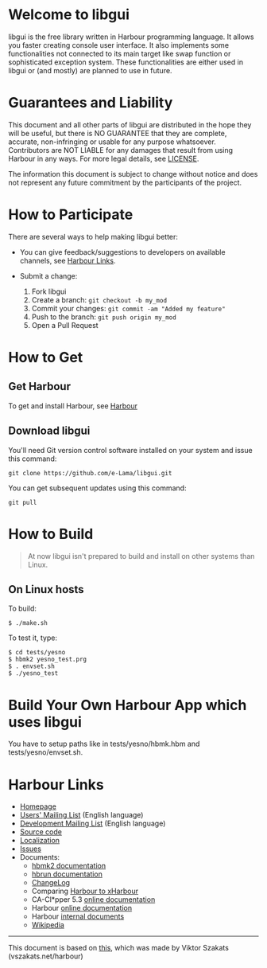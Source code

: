 # Welcome to libgui

libgui is the free library written in Harbour programming language.
It allows you faster creating console user interface. It also implements
some functionalities not connected to its main target like swap function
or sophisticated exception system. These functionalities are either used
in libgui or (and mostly) are planned to use in future.

# Guarantees and Liability

   This document and all other parts of libgui are distributed in the
   hope they will be useful, but there is NO GUARANTEE that they are
   complete, accurate, non-infringing or usable for any purpose whatsoever.
   Contributors are NOT LIABLE for any damages that result from using
   Harbour in any ways. For more legal details, see [LICENSE](LICENSE).

   The information this document is subject to change without notice
   and does not represent any future commitment by the participants
   of the project.


# How to Participate

There are several ways to help making libgui better:

- You can give feedback/suggestions to developers on available
  channels, see [Harbour Links](#harbour-links).
- Submit a change:

  1. Fork libgui
  2. Create a branch: `git checkout -b my_mod`
  3. Commit your changes: `git commit -am "Added my feature"`
  4. Push to the branch: `git push origin my_mod`
  5. Open a Pull Request

# How to Get

## Get Harbour

To get and install Harbour, see [Harbour](https://harbour.github.io/)

## Download libgui

You'll need Git version control software installed on your system
and issue this command:

    git clone https://github.com/e-Lama/libgui.git

You can get subsequent updates using this command:

    git pull

# How to Build

> At now libgui isn't prepared to build and install on other systems than Linux.

## On Linux hosts

To build:

    $ ./make.sh

To test it, type:

    $ cd tests/yesno
    $ hbmk2 yesno_test.prg
    $ . envset.sh
    $ ./yesno_test

# Build Your Own Harbour App which uses libgui

You have to setup paths like in tests/yesno/hbmk.hbm and tests/yesno/envset.sh.

# Harbour Links

  * [Homepage](https://harbour.github.io/)
  * [Users' Mailing List](https://groups.google.com/group/harbour-users/) (English language)
  * [Development Mailing List](https://groups.google.com/group/harbour-devel/) (English language)
  * [Source code](https://github.com/harbour/core)
  * [Localization](https://www.transifex.com/projects/p/harbour/)
  * [Issues](https://github.com/harbour/core/issues)
  * Documents:
     * [hbmk2 documentation](utils/hbmk2/doc/hbmk2.en.md)
     * [hbrun documentation](contrib/hbrun/doc/hbrun.en.md)
     * [ChangeLog](ChangeLog.txt?raw=true)
     * Comparing [Harbour to xHarbour](doc/xhb-diff.txt?raw=true)
     * CA-Cl*pper 5.3 [online documentation](http://x-hacker.org/ng/53guide/)
     * Harbour [online documentation](http://harbour.github.io/doc/)
     * Harbour [internal documents](doc/)
     * [Wikipedia](https://en.wikipedia.org/wiki/Harbour_compiler)

---
This document is based on [this](https://github.com/harbour/core/blob/master/README.md), which was made by Viktor Szakats (vszakats.net/harbour)
